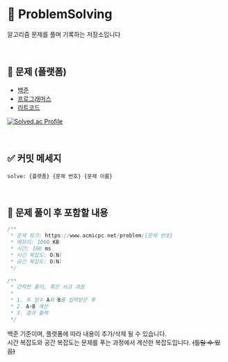 # 🧩 ProblemSolving

알고리즘 문제를 풀며 기록하는 저장소입니다

<br>

## 📮 문제 (플랫폼)

- [백준](https://www.acmicpc.net/)
- [프로그래머스](https://school.programmers.co.kr/learn/challenges?order=recent&page=1)
- [리트코드](https://leetcode.com/problemset/)

[![Solved.ac Profile](http://mazassumnida.wtf/api/generate_badge?boj=gupeng_0428)](https://solved.ac/gupeng_0428)

<br>

## ✅ 커밋 메세지
~~~
solve: {플랫폼} {문제 번호} {문제 이름}
~~~

<br>

## 📝 문제 풀이 후 포함할 내용
~~~ java
/**
 * 문제 링크: https://www.acmicpc.net/problem/{문제 번호}
 * 메모리: 1000 KB
 * 시간: 100 ms
 * 시간 복잡도: O(N) 
 * 공간 복잡도: O(N)
 */

/**
 * 간략한 풀이, 혹은 사고 과정
 *
 * 1. 두 정수 A와 B를 입력받은 후
 * 2. A+B 계산
 * 3. 결과 출력
 */
~~~

백준 기준이며, 플랫폼에 따라 내용이 추가/삭제 될 수 있습니다. <br>
시간 복잡도와 공간 복잡도는 문제를 푸는 과정에서 계산한 복잡도입니다. ~~(틀릴 수 있음)~~
